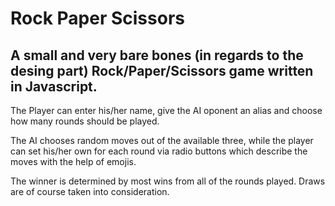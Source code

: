 # Rock Paper Scissors

## A small and very bare bones (in regards to the desing part) Rock/Paper/Scissors game written in Javascript.

The Player can enter his/her name, give the AI oponent an alias and choose how many rounds should be played.

The AI chooses random moves out of the available three,
while the player can set his/her own for each round via radio buttons
which describe the moves with the help of emojis.

The winner is determined by most wins from all of the rounds played. Draws are of course taken into consideration.
